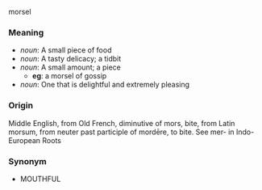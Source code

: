 morsel
### Meaning
+ _noun_: A small piece of food
+ _noun_: A tasty delicacy; a tidbit
+ _noun_: A small amount; a piece
    + __eg__: a morsel of gossip
+ _noun_: One that is delightful and extremely pleasing

### Origin

Middle English, from Old French, diminutive of mors, bite, from Latin morsum, from neuter past participle of mordēre, to bite. See mer- in Indo-European Roots

### Synonym

+ MOUTHFUL


